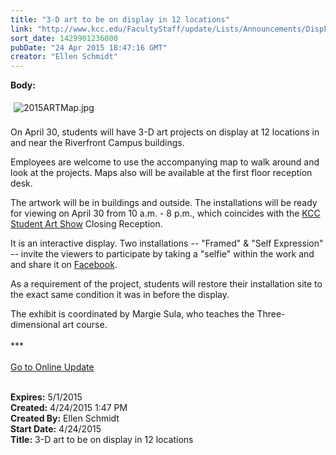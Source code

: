 ```yaml
---
title: "3-D art to be on display in 12 locations"
link: "http://www.kcc.edu/FacultyStaff/update/Lists/Announcements/DispForm.aspx?ID=1903"
sort_date: 1429901236000
pubDate: "24 Apr 2015 18:47:16 GMT"
creator: "Ellen Schmidt"
---
```


<div><b>Body:</b> <div class="ExternalClass1B361D942AD34EE685131F4C36DA74CD"><p><img alt="2015ARTMap.jpg" src="/FacultyStaff/update/Documents/2015ARTMap.jpg" style="margin:5px" /><br /><br />On April 30, students will have 3-D art projects on display at 12 locations in and near the Riverfront Campus buildings.</p>
<p>Employees are welcome to use the accompanying map to walk around and look at the projects. Maps also will be available at the first floor reception desk.</p>
<p>The artwork will be in buildings and outside. The installations will be ready for viewing on April 30 from 10 a.m. - 8 p.m., which coincides with the <a href="/FacultyStaff/update/Lists/Announcements/DispForm2.aspx?List=7e45450e-520d-4ad3-81dd-a79ebcc75df4&amp;ID=1889&amp;Source=http%3a//www.kcc.edu/FacultyStaff/update/Pages/dailyupdate.aspx&amp;Web=6dd7d01a-f4b3-47f9-8d35-b60692caa2f7">KCC Student Art Show</a> Closing Reception. </p>
<p>It is an interactive display. Two installations -- &quot;Framed&quot; &amp; &quot;Self Expression&quot; -- invite the viewers to participate by taking a &quot;selfie&quot; within the work and  and share it on <a href="http://www.facebook.com/">Facebook</a>.</p>
<p>As a requirement of the project, students will restore their installation site to the exact same condition it was in before the display. </p>
<p>The exhibit is coordinated by Margie Sula, who teaches the Three-dimensional art course.<br /> <br />***<br /> <br /><a href="/update">Go to Online Update</a><br /> </p></div></div>
<div><b>Expires:</b> 5/1/2015</div>
<div><b>Created:</b> 4/24/2015 1:47 PM</div>
<div><b>Created By:</b> Ellen Schmidt</div>
<div><b>Start Date:</b> 4/24/2015</div>
<div><b>Title:</b> 3-D art to be on display in 12 locations</div>
